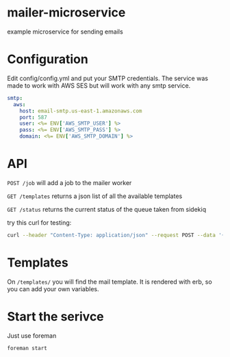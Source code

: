 # mailer-microservice
example microservice for sending emails 


# Configuration 

Edit config/config.yml and put your SMTP credentials.
The service was made to work with AWS SES but will work with any smtp service. 

```yml
smtp:
  aws:
    host: email-smtp.us-east-1.amazonaws.com 
    port: 587 
    user: <%= ENV['AWS_SMTP_USER'] %>
    pass: <%= ENV['AWS_SMTP_PASS'] %> 
    domain: <%= ENV['AWS_SMTP_DOMAIN'] %>
```    

# API 

`POST /job` will add a job to the mailer worker 

`GET /templates` returns a json list of all the available templates

`GET /status` returns the current status of the queue taken from sidekiq


try this curl for testing:

```bash
curl --header "Content-Type: application/json" --request POST --data '{"type": "mailer", "params": {"template":"bienvenido_V3.html","from":"info@mycompany.com","to":"john@hotmail.com","subject":"Hola amigo como va"}}'  http://localhost:8080/job
```


# Templates

On `/templates/` you will find the mail template.
It is rendered with erb, so you can add your own variables. 

# Start the serivce

Just use foreman

```bash
foreman start
```
